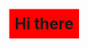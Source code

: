 <p align="center">
  <h1 style="background-color: red; display: inline-block; padding: 10px;">Hi there</h1>
</p>
